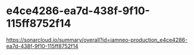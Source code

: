 # e4ce4286-ea7d-438f-9f10-115ff8752f14
https://sonarcloud.io/summary/overall?id=iamneo-production_e4ce4286-ea7d-438f-9f10-115ff8752f14
